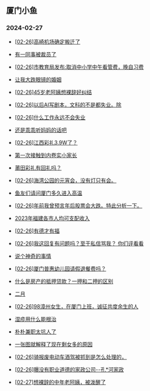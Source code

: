 ## 厦门小鱼 
### 2024-02-27

+ [[02-26]高崎机场确定搬迁了](http://bbs.xmfish.com/read-htm-tid-18151551.html)

+ [有一同事被裁员了](http://bbs.xmfish.com/read-htm-tid-18151501.html)

+ [[02-26]市教育局发布:取消中小学中午看管费，晚自习费](http://bbs.xmfish.com/read-htm-tid-18151533.html)

+ [让我大跌眼镜的婚姻](http://bbs.xmfish.com/read-htm-tid-18151718.html)

+ [[02-26]45岁老阿姨想裸辞好纠结](http://bbs.xmfish.com/read-htm-tid-18151658.html)

+ [[02-26]以后AI写剧本，文科的不是都失业。除](http://bbs.xmfish.com/read-htm-tid-18151529.html)

+ [[02-26]什么工作永远不会失业](http://bbs.xmfish.com/read-htm-tid-18151530.html)

+ [还是乖乖听妈妈的话吧](http://bbs.xmfish.com/read-htm-tid-18151621.html)

+ [[02-26]江西彩礼3.9W了？](http://bbs.xmfish.com/read-htm-tid-18151699.html)

+ [第一次接触到内卷实小家长](http://bbs.xmfish.com/read-htm-tid-18151724.html)

+ [莆田彩礼有回礼吗？](http://bbs.xmfish.com/read-htm-tid-18151739.html)

+ [[02-26]海湾公园的元宵会，没有灯只有会。](http://bbs.xmfish.com/read-htm-tid-18151759.html)

+ [鱼友们请问厦门多久进入高温](http://bbs.xmfish.com/read-htm-tid-18151702.html)

+ [[02-26]年前我曾预言年后股票会大跌。特此分析一下。](http://bbs.xmfish.com/read-htm-tid-18151661.html)

+ [2023年福建各市人均可支配收入](http://bbs.xmfish.com/read-htm-tid-18151740.html)

+ [[02-26]有德才有福](http://bbs.xmfish.com/read-htm-tid-18151695.html)

+ [[02-26]我这回复有问题吗？至于私信骂我？ 你们评看看](http://bbs.xmfish.com/read-htm-tid-18151788.html)

+ [说个神奇的事情](http://bbs.xmfish.com/read-htm-tid-18151761.html)

+ [[02-26]厦门普惠幼儿园请假退餐费吗？](http://bbs.xmfish.com/read-htm-tid-18151794.html)

+ [什么是房产的抵押贷款？一押和二押的区别](http://bbs.xmfish.com/read-htm-tid-18151797.html)

+ [二月](http://bbs.xmfish.com/read-htm-tid-18151855.html)

+ [[02-26]98漳州女生，在厦门上班，诚征共度余生的人](http://bbs.xmfish.com/read-htm-tid-18151782.html)

+ [湿疹用什么能根治](http://bbs.xmfish.com/read-htm-tid-18151805.html)

+ [朴朴兼职太坑人了](http://bbs.xmfish.com/read-htm-tid-18152033.html)

+ [一张图就解释了现在剩女多的原因](http://bbs.xmfish.com/read-htm-tid-18152099.html)

+ [[02-26]骑报废电动车酒驾被抓到是怎么处理的，](http://bbs.xmfish.com/read-htm-tid-18151787.html)

+ [[02-26]曝没有职业道德的家政公司--孔*河家政](http://bbs.xmfish.com/read-htm-tid-18151907.html)

+ [[02-27]想裸辞的中年老阿姨，被泼醒了](http://bbs.xmfish.com/read-htm-tid-18152210.html)


